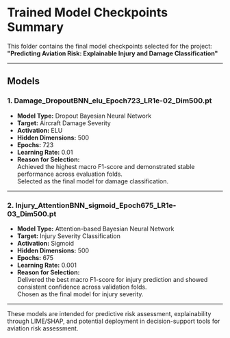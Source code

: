 # Trained Model Checkpoints Summary

This folder contains the final model checkpoints selected for the project:  
**"Predicting Aviation Risk: Explainable Injury and Damage Classification"**

---

## Models

### 1. Damage_DropoutBNN_elu_Epoch723_LR1e-02_Dim500.pt

- **Model Type:** Dropout Bayesian Neural Network  
- **Target:** Aircraft Damage Severity  
- **Activation:** ELU  
- **Hidden Dimensions:** 500  
- **Epochs:** 723  
- **Learning Rate:** 0.01  
- **Reason for Selection:**  
  Achieved the highest macro F1-score and demonstrated stable performance across evaluation folds.  
  Selected as the final model for damage classification.

---

### 2. Injury_AttentionBNN_sigmoid_Epoch675_LR1e-03_Dim500.pt

- **Model Type:** Attention-based Bayesian Neural Network  
- **Target:** Injury Severity Classification  
- **Activation:** Sigmoid  
- **Hidden Dimensions:** 500  
- **Epochs:** 675  
- **Learning Rate:** 0.001  
- **Reason for Selection:**  
  Delivered the best macro F1-score for injury prediction and showed consistent confidence across validation folds.  
  Chosen as the final model for injury severity.

---

These models are intended for predictive risk assessment, explainability through LIME/SHAP, and potential deployment in decision-support tools for aviation risk assessment.
